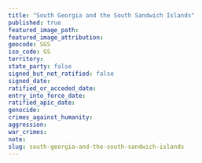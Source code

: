 ```yaml
---
title: "South Georgia and the South Sandwich Islands"
published: true
featured_image_path:
featured_image_attribution:
geocode: SGS
iso_code: GS
territory:
state_party: false
signed_but_not_ratified: false
signed_date:
ratified_or_acceded_date:
entry_into_force_date:
ratified_apic_date:
genocide:
crimes_against_humanity:
aggression:
war_crimes:
note:
slug: south-georgia-and-the-south-sandwich-islands
---
```

